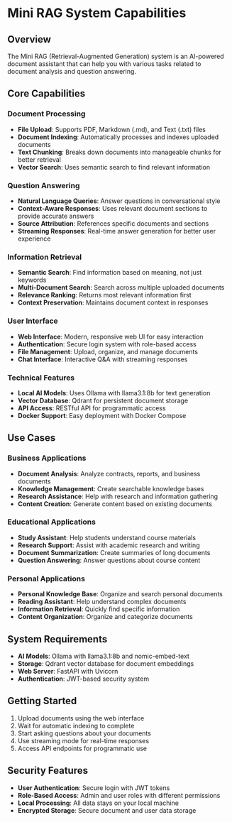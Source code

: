 # Mini RAG System Capabilities

## Overview
The Mini RAG (Retrieval-Augmented Generation) system is an AI-powered document assistant that can help you with various tasks related to document analysis and question answering.

## Core Capabilities

### Document Processing
- **File Upload**: Supports PDF, Markdown (.md), and Text (.txt) files
- **Document Indexing**: Automatically processes and indexes uploaded documents
- **Text Chunking**: Breaks down documents into manageable chunks for better retrieval
- **Vector Search**: Uses semantic search to find relevant information

### Question Answering
- **Natural Language Queries**: Answer questions in conversational style
- **Context-Aware Responses**: Uses relevant document sections to provide accurate answers
- **Source Attribution**: References specific documents and sections
- **Streaming Responses**: Real-time answer generation for better user experience

### Information Retrieval
- **Semantic Search**: Find information based on meaning, not just keywords
- **Multi-Document Search**: Search across multiple uploaded documents
- **Relevance Ranking**: Returns most relevant information first
- **Context Preservation**: Maintains document context in responses

### User Interface
- **Web Interface**: Modern, responsive web UI for easy interaction
- **Authentication**: Secure login system with role-based access
- **File Management**: Upload, organize, and manage documents
- **Chat Interface**: Interactive Q&A with streaming responses

### Technical Features
- **Local AI Models**: Uses Ollama with llama3.1:8b for text generation
- **Vector Database**: Qdrant for persistent document storage
- **API Access**: RESTful API for programmatic access
- **Docker Support**: Easy deployment with Docker Compose

## Use Cases

### Business Applications
- **Document Analysis**: Analyze contracts, reports, and business documents
- **Knowledge Management**: Create searchable knowledge bases
- **Research Assistance**: Help with research and information gathering
- **Content Creation**: Generate content based on existing documents

### Educational Applications
- **Study Assistant**: Help students understand course materials
- **Research Support**: Assist with academic research and writing
- **Document Summarization**: Create summaries of long documents
- **Question Answering**: Answer questions about course content

### Personal Applications
- **Personal Knowledge Base**: Organize and search personal documents
- **Reading Assistant**: Help understand complex documents
- **Information Retrieval**: Quickly find specific information
- **Content Organization**: Organize and categorize documents

## System Requirements
- **AI Models**: Ollama with llama3.1:8b and nomic-embed-text
- **Storage**: Qdrant vector database for document embeddings
- **Web Server**: FastAPI with Uvicorn
- **Authentication**: JWT-based security system

## Getting Started
1. Upload documents using the web interface
2. Wait for automatic indexing to complete
3. Start asking questions about your documents
4. Use streaming mode for real-time responses
5. Access API endpoints for programmatic use

## Security Features
- **User Authentication**: Secure login with JWT tokens
- **Role-Based Access**: Admin and user roles with different permissions
- **Local Processing**: All data stays on your local machine
- **Encrypted Storage**: Secure document and user data storage